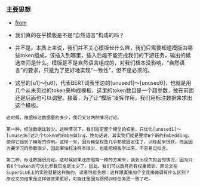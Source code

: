 
### 主要思想
- [from](https://kexue.fm/archives/8295)
- 我们真的在乎模版是不是“自然语言”构成的吗？

- 并不是。本质上来说，我们并不关心模版长什么样，我们只需要知道模版由哪些token组成，该插入到哪里，插入后能不能完成我们的下游任务，输出的候选空间是什么。模版是不是自然语言组成的，对我们根本没影响，“自然语言”的要求，只是为了更好地实现“一致性”，但不是必须的。
- 这里的[u1]～[u6]，代表BERT词表里边的[unused1]～[unused6]，也就是用几个从未见过的token来构成模板，这里的token数目是一个超参数，放在前面还是后面也可以调整。接着，为了让“模版”发挥作用，我们用标注数据来求出这个模板。 

```
这时候，根据标注数据量的多少，我们又分两种情况讨论。

第一种，标注数据比较少。这种情况下，我们固定整个模型的权重，只优化[unused1]～[unused6]这几个token的Embedding，换句话说，其实我们就是要学6个新的Embedding，使得它起到了模版的作用。这样一来，因为模型权重几乎都被固定住了，训练起来很快，而且因为要学习的参数很少，因此哪怕标注样本很少，也能把模版学出来，不容易过拟合。

第二种，标注数据很充足。这时候如果还按照第一种的方案来，就会出现欠拟合的情况，因为只有6个token的可优化参数实在是太少了。因此，我们可以放开所有权重微调，原论文在SuperGLUE上的实验就是这样做的。读者可能会想：这样跟直接加个全连接微调有什么区别？原论文的结果是这样做效果更好，可能还是因为跟预训练任务更一致了吧。
```
